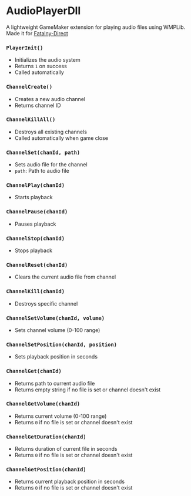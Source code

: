 # AudioPlayerDll

A lightweight GameMaker extension for playing audio files using WMPLib.
Made it for [Fatalny-Direct](https://github.com/fataliti/Fatalny-Direct)

### `PlayerInit()`
- Initializes the audio system
- Returns `1` on success
- Called automatically

### `ChannelCreate()`
- Creates a new audio channel
- Returns channel ID

### `ChannelKillAll()`
- Destroys all existing channels
- Called automatically when game close

### `ChannelSet(chanId, path)`
- Sets audio file for the channel
- `path`: Path to audio file

### `ChannelPlay(chanId)`
- Starts playback

### `ChannelPause(chanId)`
- Pauses playback

### `ChannelStop(chanId)`
- Stops playback

### `ChannelReset(chanId)`
- Clears the current audio file from channel

### `ChannelKill(chanId)`
- Destroys specific channel

### `ChannelSetVolume(chanId, volume)`
- Sets channel volume (0-100 range)

### `ChannelSetPosition(chanId, position)`
- Sets playback position in seconds

### `ChannelGet(chanId)`
- Returns path to current audio file
- Returns empty string if no file is set or channel doesn't exist

### `ChannelGetVolume(chanId)`
- Returns current volume (0-100 range)
- Returns `0` if no file is set or channel doesn't exist

### `ChannelGetDuration(chanId)`
- Returns duration of current file in seconds
- Returns `0` if no file is set or channel doesn't exist

### `ChannelGetPosition(chanId)`
- Returns current playback position in seconds
- Returns `0` if no file is set or channel doesn't exist
